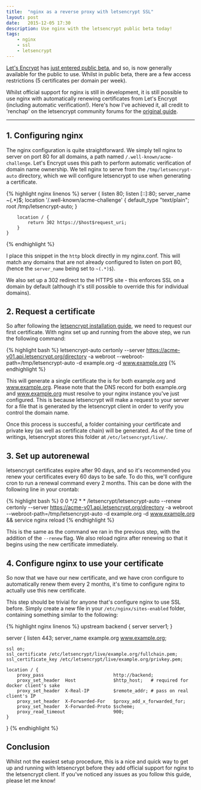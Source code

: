 ```yaml
---
title:  "nginx as a reverse proxy with letsencrypt SSL"
layout: post
date:   2015-12-05 17:30
description: Use nginx with the letsencrypt public beta today!
tags:
    - nginx
    - ssl
    - letsencrypt
---
```


[Let's Encrypt][letsencrypt] has [just entered public beta][letsencryptbeta], and so, is now generally available for the public to use. Whilst in public beta, there are a few access restrictions (5 certificates per domain per week).

Whilst official support for nginx is still in development, it is still possible to use nginx with automatically renewing certificates from Let's Encrypt (including automatic verification!). Here's how I've achieved it, all credit to 'renchap' on the letsencrypt community forums for the [original guide][letsencryptnginx].

---

## 1. Configuring nginx

The nginx configuration is quite straightforward. We simply tell nginx to server on port 80 for all domains, a path named `/.well-known/acme-challenge`. Let's Encrypt uses this path to perform automatic verification of domain name ownership. We tell nginx to serve from the `/tmp/letsencrypt-auto` directory, which we will configure letsencrypt to use when generating a certificate.

{% highlight nginx linenos %}
    server {
        listen      80;
        listen      [::]:80;
        server_name ~(.*)$;
        location '/.well-known/acme-challenge' {
            default_type "text/plain";
            root        /tmp/letsencrypt-auto;
        }

        location / {
            return 302 https://$host$request_uri;
        }
    }
{% endhighlight %}

I place this snippet in the `http` block directly in my nginx.conf. This will match any domains that are not already configured to listen on port 80, (hence the `server_name` being set to `~(.*)$`).

We also set up a 302 redirect to the HTTPS site - this enforces SSL on a domain by default (although it's still possible to override this for individual domains).

## 2. Request a certificate

So after following the [letsencrypt installation guide][letsencryptgithub], we need to request our first certificate. With nginx set up and running from the above step, we run the following command:

{% highlight bash %}
letsencrypt-auto certonly --server https://acme-v01.api.letsencrypt.org/directory -a webroot --webroot-path=/tmp/letsencrypt-auto -d example.org -d www.example.org
{% endhighlight %}

This will generate a single certificate the is for both example.org and www.example.org. Please note that the DNS record for both example.org and www.example.org must resolve to your nginx instance you've just configured. This is because letsencrypt will make a request to your server for a file that is generated by the letsencrypt client in order to verify you control the domain name.

Once this process is succesful, a folder containing your certificate and private key (as well as certificate chain) will be generated. As of the time of writings, letsencrypt stores this folder at `/etc/letsencrypt/live/`.

## 3. Set up autorenewal

letsencrypt certificates expire after 90 days, and so it's recommended you renew your certificates every 60 days to be safe. To do this, we'll configure cron to run a renewal command every 2 months. This can be done with the following line in your crontab:

{% highlight bash %}
0 0 */2 * * /letsencrypt/letsencrypt-auto --renew certonly --server https://acme-v01.api.letsencrypt.org/directory -a webroot --webroot-path=/tmp/letsencrypt-auto -d example.org -d www.example.org && service nginx reload
{% endhighlight %}

This is the same as the command we ran in the previous step, with the addition of the `--renew` flag. We also reload nginx after renewing so that it begins using the new certificate immediately.

## 4. Configure nginx to use your certificate

So now that we have our new certificate, and we have cron configure to automatically renew them every 2 months, it's time to configure nginx to actually use this new certificate.

This step should be trivial for anyone that's configure nginx to use SSL before. Simply create a new file in your `/etc/nginx/sites-enabled` folder, containing something similar to the following:

{% highlight nginx linenos %}
upstream backend {
    server server1;
}

server {
    listen 443;
    server_name example.org www.example.org;

    ssl on;
    ssl_certificate /etc/letsencrypt/live/example.org/fullchain.pem;
    ssl_certificate_key /etc/letsencrypt/live/example.org/privkey.pem;

    location / {
        proxy_pass                          http://backend;
        proxy_set_header  Host              $http_host;   # required for docker client's sake
        proxy_set_header  X-Real-IP         $remote_addr; # pass on real client's IP
        proxy_set_header  X-Forwarded-For   $proxy_add_x_forwarded_for;
        proxy_set_header  X-Forwarded-Proto $scheme;
        proxy_read_timeout                  900;
    }
}
{% endhighlight %}

## Conclusion

Whilst not the easiest setup procedure, this is a nice and quick way to get up and running with letsencrypt before they add official support for nginx to the letsencrypt client. If you've noticed any issues as you follow this guide, please let me know!

[letsencrypt]: https://letsencrypt.org
[letsencryptbeta]: https://letsencrypt.org/2015/12/03/entering-public-beta.html
[letsencryptgithub]: https://github.com/letsencrypt/letsencrypt
[letsencryptnginx]: https://community.letsencrypt.org/t/howto-easy-cert-generation-and-renewal-with-nginx/3491